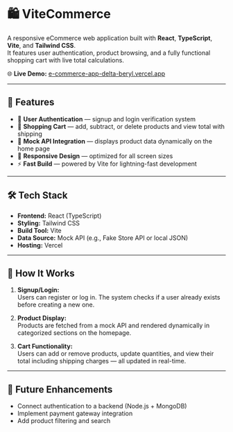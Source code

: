 # 🛍️ ViteCommerce

A responsive eCommerce web application built with **React**, **TypeScript**, **Vite**, and **Tailwind CSS**.  
It features user authentication, product browsing, and a fully functional shopping cart with live total calculations.

🌐 **Live Demo:** [e-commerce-app-delta-beryl.vercel.app](https://e-commerce-app-delta-beryl.vercel.app/)

---

## 🚀 Features
- 🔐 **User Authentication** — signup and login verification system  
- 🛒 **Shopping Cart** — add, subtract, or delete products and view total with shipping  
- 🧾 **Mock API Integration** — displays product data dynamically on the home page  
- 🧩 **Responsive Design** — optimized for all screen sizes  
- ⚡ **Fast Build** — powered by Vite for lightning-fast development  

---

## 🛠️ Tech Stack
- **Frontend:** React (TypeScript)  
- **Styling:** Tailwind CSS  
- **Build Tool:** Vite  
- **Data Source:** Mock API (e.g., Fake Store API or local JSON)  
- **Hosting:** Vercel  

---

## 📖 How It Works
1. **Signup/Login:**  
   Users can register or log in. The system checks if a user already exists before creating a new one.

2. **Product Display:**  
   Products are fetched from a mock API and rendered dynamically in categorized sections on the homepage.

3. **Cart Functionality:**  
   Users can add or remove products, update quantities, and view their total including shipping charges — all updated in real-time.

---

## 🧩 Future Enhancements
- Connect authentication to a backend (Node.js + MongoDB)  
- Implement payment gateway integration  
- Add product filtering and search  

